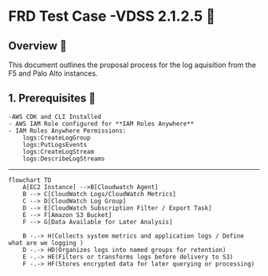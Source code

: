 # FRD Test Case -VDSS 2.1.2.5 :rocket:
## Overview :eyes:
This document outlines the proposal process for the log aquisition from the F5 and Palo Alto instances.
## 1. Prerequisites :pill:
    -AWS CDK and CLI Installed
    - AWS IAM Role configured for **IAM Roles Anywhere**
    - IAM Roles Anywhere Permissions:
        logs:CreateLogGroup
        logs:PutLogsEvents
        logs:CreateLogStream
        logs:DescribeLogStreams



---
```mermaid
flowchart TD
    A[EC2 Instance] -->B[Cloudwatch Agent]
    B --> C[CloudWatch Logs/CloudWatch Metrics]
    C --> D[CloudWatch Log Group]
    D --> E[CloudWatch Subscription Filter / Export Task]
    E --> F[Amazon S3 Bucket]
    F --> G[Data Available for Later Analysis]

    B -.-> H(Collects system metrics and application logs / Define what are we logging )
    D -.-> HD(Organizes logs into named groups for retention)
    E -.-> HE(Filters or transforms logs before delivery to S3)
    F -.-> HF(Stores encrypted data for later querying or processing)